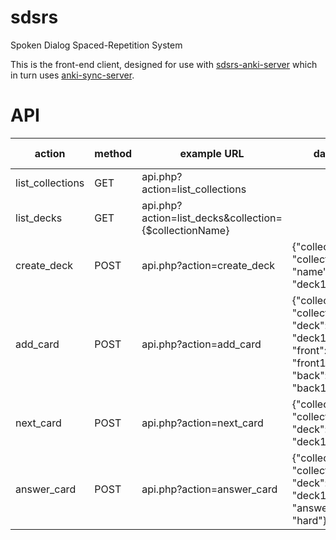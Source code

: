 # sdsrs
Spoken Dialog Spaced-Repetition System

This is the front-end client, designed for use with [sdsrs-anki-server](https://github.com/austin226/sdsrs-anki-server) which in turn uses [anki-sync-server](https://github.com/dsnopek/anki-sync-server).

# API
| action            | method | example URL                      | data                    | success response | failure response |
|-------------------|--------|----------------------------------|-------------------------|------------------|------------------|
| list_collections  | GET    | api.php?action=list_collections  |                         | 200              |                  |
| list_decks        | GET    | api.php?action=list_decks&collection={$collectionName}        |                         | 200              | 404              |
| create_deck       | POST   | api.php?action=create_deck       | {"collection": "collection1", "name": "deck1"}       | 201              | 404,422               |
| add_card          |   POST   |  api.php?action=add_card       | {"collection": "collection1", "deck": "deck1", "front": "front1", "back": "back1"} | 201 {"card_name": "card1"} | 404,422 |
| next_card | POST | api.php?action=next_card | {"collection": "collection1", "deck": "deck1"} | 200 | 404 |
| answer_card      | POST | api.php?action=answer_card | {"collection": "collection1", "deck": "deck1", "answer": "hard"} | 200 | 404,422 |
